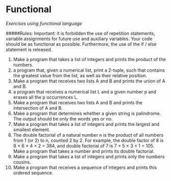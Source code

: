 # Functional
_Exercises using functional language_

#####Rules:
Important: it is forbidden the use of repetition statements, variable assignments for future use and auxiliary variables. Your code should be as functional as possible. Furthermore, the use of the if / else statement is released.

1. Make a program that takes a list of integers and prints the product of the numbers.
2. a program that, given a numerical list, print a 2-tuple, such that
  contains the greatest value from the list, as well as their relative position.
3. Make a program that receives two lists A and B and prints the union of A and B.
4. a program that receives a numerical list L and a given number p and erases all
  the p occurrences L.
5. Make a program that receives two lists A and B and prints the intersection of A and B.
6. Make a program that determines whether a given string is palindrome. The output should be
  only the words yes or no.
7. Make a program that takes a list of integers and prints the largest and smallest
  element.
8. The double factorial of a natural number n is the product of all numbers from 1 (or 2)
  to n, counted 2 by 2. For example, the double factor of 8 is 8 × 6 × 4 × 2 = 384, and
  double factorial of 7 is 7 × 5 × 3 × 1 = 105. Make a program that takes a number and
  prints its double factorial.
9. Make a program that takes a list of integers and prints only the numbers
  cousins.
10. Make a program that receives a sequence of integers and prints this
  ordered sequence.
